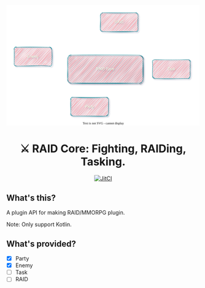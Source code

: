 <div align="center">
 <img src="assets/imgs/banner.svg" alt="Banner">
 <br>
</div>

<div align="center">
 <h1>⚔ RAID Core: Fighting, RAIDing, Tasking.</h1>
 <a href="https://jitpack.io/#dev.krysztal/RAIDCore">
     <img src="https://jitpack.io/v/dev.krysztal/RAIDCore.svg" alt="JitCI"> 
 </a>
</div>

## What's this?

A plugin API for making RAID/MMORPG plugin.

Note: Only support Kotlin.

## What's provided?

- [x] Party
- [x] Enemy
- [ ] Task
- [ ] RAID